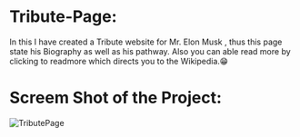 # Tribute-Page:

In this I have created a Tribute website for Mr. Elon Musk , thus this page state his Biography as well as his pathway. Also you can able read more by clicking to readmore which directs you to the Wikipedia.😁

# Screem Shot of the Project:

![TributePage](https://github.com/HarishKalliyan/Tribute-Page/assets/90775945/83623e15-0ca6-46a8-a666-b2d0f44f434a)
